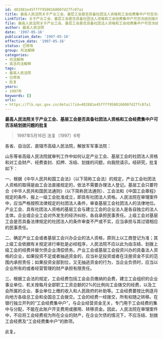 ```yaml
---
id: 402881e45ffff9500160007d27fc07a1
title: 最高人民法院关于产业工会、基层工会是否具备社团法人资格和工会经费集中户可否冻结划拨问题的批复
LinkTitle: 关于产业工会、基层工会是否具备社团法人资格和工会经费集中户可否冻结划拨问题的批复（1997）
file: 最高人民法院关于产业工会、基层工会是否具备社团法人资格和工会经费集中户可否冻结划拨问题的批复_19970516_402881e45ffff9500160007d27fc07a1.docx
author: 最高人民法院
date: '1997-05-16'
publication_date: '1997-05-16'
effective_date: '1997-05-16'
status: 已修改
group: 司法解释
categories:
- 司法解释
- 高法司法解释
tags:
- 最高人民法院
- 已修改
- 批复
years:
- 1997年
keywords: []
urls:
- https://flk.npc.gov.cn/detail?id=402881e45ffff9500160007d27fc07a1
---
```


**最高人民法院关于产业工会、基层工会是否具备社团法人资格和工会经费集中户可否冻结划拨问题的批复**

> 1997年5月16日 法复〔1997〕6号

各省、自治区、直辖市高级人民法院，解放军军事法院：

山东等省高级人民法院就审判工作中如何认定产业工会、基层工会的社团法人资格和对工会财产、经费查封、扣押、冻结、划拨的问题，向我院请示。经研究，批复如下：

一、根据《中华人民共和国工会法》（以下简称工会法）的规定，产业工会社团法人资格的取得是由工会法直接规定的，依法不需要办理法人登记。基层工会只要符合《中华人民共和国民法通则》（以下简称民法通则）、工会法和《中国工会章程》规定的条件，报上一级工会批准成立，即具有社团法人资格。人民法院在审理案件中，应当严格按照法律规定的社团法人条件，审查基层工会社团法人的法律地位。产业工会、具有社团法人资格的基层工会与建立工会的企业法人是各自独立的法人主体。企业或企业工会对外发生的经济纠纷，各自承担民事责任。上级工会对基层工会是否具备法律规定的社团法人的条件审查不严或不实，应当承担与其过错相应的民事责任。

二、确定产业工会或者基层工会兴办企业的法人资格，原则上以工商登记为准；其上级工会依据有关规定进行审批是必经程序，人民法院不应以此为由冻结、划拨上级工会的经费并替欠债企业清偿债务。产业工会或基层工会投资兴办的具备法人资格的企业，如果投资不足或者抽逃资金的，应当补足投资或者在注册资金不实的范围内承担责任；如果投资全部到位，又无抽逃资金的行为，当企业负债时，应当以企业所有的或者经营管理的财产承担有限责任。

三、根据工会法的规定，工会经费包括工会会员缴纳的会费，建立工会组织的企业事业单位、机关按每月全部职工工资总额的2%的比例向工会拨交的经费，以及工会所属的企业、事业单位上缴的收入和人民政府的补助等。工会经费要按比例逐月向地方各级总工会和全国总工会拨交。工会的经费一经拨交，所有权随之转移。在银行独立开列的“工会经费集中户”，与企业经营资金无关，专门用于工会经费的集中与分配，不能在此账户开支费用或挪用、转移资金。因此，人民法院在审理案件中，不应将工会经费视为所在企业的财产，在企业欠债的情况下，不应冻结、划拨工会经费及“工会经费集中户”的款项。

此复。
